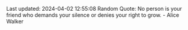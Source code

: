 Last updated: 2024-04-02 12:55:08
Random Quote: No person is your friend who demands your silence or denies your right to grow. - Alice Walker